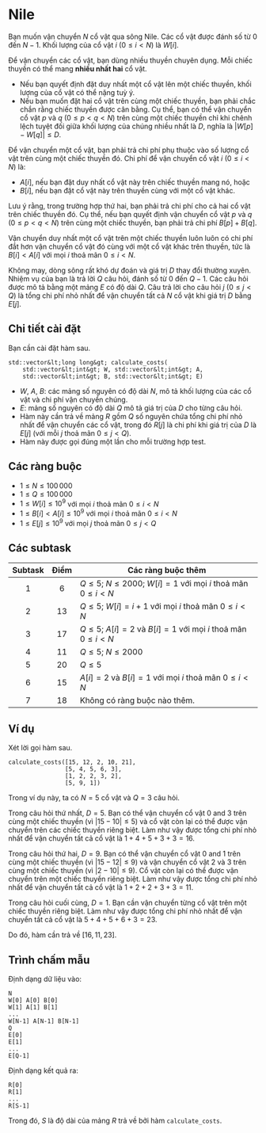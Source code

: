 # Nile

Bạn muốn vận chuyển $N$ cổ vật qua sông Nile. Các cổ vật được đánh số từ $0$ đến $N-1$. Khối lượng của cổ vật $i$ ($0 \leq i < N$) là $W[i]$.

Để vận chuyển các cổ vật, bạn dùng nhiều thuyền chuyên dụng. Mỗi chiếc thuyền có thể mang **nhiều nhất hai** cổ vật.

* Nếu bạn quyết định đặt duy nhất một cổ vật lên một chiếc thuyền, khối lượng của cổ vật có thể nặng tuỳ ý.
* Nếu bạn muốn đặt hai cổ vật trên cùng một chiếc thuyền, bạn phải chắc chắn rằng chiếc thuyền được cân bằng. Cụ thể, bạn có thể vận chuyển cổ vật $p$ và $q$ ($0 \leq p < q < N$) trên cùng một chiếc thuyền chỉ khi chênh lệch tuyệt đối giữa khối lượng của chúng nhiều nhất là $D$,
nghĩa là $|W[p] - W[q]| \leq D$.

Để vận chuyển một cổ vật, bạn phải trả chi phí phụ thuộc vào số lượng cổ vật trên cùng một chiếc thuyền đó. Chi phí để vận chuyển cổ vật $i$ ($0 \leq i < N$) là:

* $A[i]$, nếu bạn đặt duy nhất cổ vật này trên chiếc thuyền mang nó, hoặc
* $B[i]$, nếu bạn đặt cổ vật này trên thuyền cùng với một cổ vật khác.

Lưu ý rằng, trong trường hợp thứ hai, bạn phải trả chi phí cho cả hai cổ vật trên chiếc thuyền đó. Cụ thể, nếu bạn quyết định vận chuyển cổ vật $p$ và $q$ ($0 \leq p < q < N$) trên cùng một chiếc thuyền, bạn phải trả chi phí $B[p] + B[q]$.

Vận chuyển duy nhất một cổ vật trên một chiếc thuyền luôn luôn có chi phí đắt hơn vận chuyển cổ vật đó cùng với một cổ vật khác trên thuyền, tức là
 $B[i] < A[i]$ với mọi $i$ thoả mãn $0 \leq i < N$.

Không may, dòng sông rất khó dự đoán và giá trị $D$ thay đổi thường xuyên.
Nhiệm vụ của bạn là trả lời  $Q$ câu hỏi, đánh số từ  $0$ đến $Q-1$.
Các câu hỏi được mô tả bằng một mảng $E$ có độ dài  $Q$.
Câu trả lời cho câu hỏi $j$ ($0 \leq j < Q$) là
 tổng chi phí nhỏ nhất để vận chuyển tất cả $N$ cổ vật khi giá trị $D$ bằng $E[j]$.

## Chi tiết cài đặt

Bạn cần cài đặt hàm sau.

```
std::vector&lt;long long&gt; calculate_costs(
    std::vector&lt;int&gt; W, std::vector&lt;int&gt; A, 
    std::vector&lt;int&gt; B, std::vector&lt;int&gt; E)
```

* $W$, $A$, $B$: các mảng số nguyên có độ dài  $N$, mô tả khối lượng của các cổ vật và chi phí vận chuyển chúng.
* $E$: mảng số nguyên có độ dài $Q$ mô tả giá trị của $D$ cho từng câu hỏi.
* Hàm này cần trả về mảng $R$ gồm $Q$ số nguyên
   chứa tổng chi phí nhỏ nhất để vận chuyển các cổ vật, trong đó $R[j]$ là chi phí khi giá trị của $D$ là $E[j]$ (với mỗi $j$
   thoả mãn $0 \leq j < Q$).
* Hàm này được gọi đúng một lần cho mỗi trường hợp test.

## Các ràng buộc

* $1 \leq N \leq 100\,000$
* $1 \leq Q \leq 100\,000$
* $1 \leq W[i] \leq 10^{9}$
   với mọi $i$ thoả mãn $0 \leq i < N$
* $1 \leq B[i] < A[i] \leq 10^{9}$
   với mọi $i$ thoả mãn $0 \leq i < N$
* $1 \leq E[j] \leq 10^{9}$
   với mọi $j$ thoả mãn $0 \leq j < Q$

## Các subtask

| Subtask | Điểm  | Các ràng buộc thêm |
| :-----: | :----: | ---------------------- |
| 1       | $6$    | $Q \leq 5$; $N \leq 2000$; $W[i] = 1$ với mọi $i$ thoả mãn $0 \leq i < N$
| 2       | $13$   | $Q \leq 5$; $W[i] = i+1$ với mọi $i$ thoả mãn $0 \leq i < N$
| 3       | $17$   | $Q \leq 5$; $A[i] = 2$ và $B[i] = 1$ với mọi $i$ thoả mãn $0 \leq i < N$
| 4       | $11$   | $Q \leq 5$; $N \leq 2000$
| 5       | $20$   | $Q \leq 5$
| 6       | $15$   | $A[i] = 2$ và $B[i] = 1$ với mọi $i$ thoả mãn $0 \leq i < N$
| 7       | $18$   | Không có ràng buộc nào thêm.

## Ví dụ

Xét lời gọi hàm sau.

```
calculate_costs([15, 12, 2, 10, 21],
                [5, 4, 5, 6, 3],
                [1, 2, 2, 3, 2],
                [5, 9, 1])
```

Trong ví dụ này, ta có  $N = 5$ cổ vật và $Q = 3$ câu hỏi.

Trong câu hỏi thứ nhất, $D = 5$.
Bạn có thể vận chuyển cổ vật  $0$ and $3$ trên cùng một chiếc thuyền (vì $|15 - 10| \leq 5$) và cổ vật còn lại có thể được vận chuyển trên các chiếc thuyền riêng biệt.
Làm như vậy được tổng chi phí nhỏ nhất để vận chuyển tất cả cổ vật là $1+4+5+3+3 = 16$.

Trong câu hỏi thứ hai, $D = 9$. Bạn có thể vận chuyển cổ vật $0$ and $1$ trên cùng một chiếc thuyền (vì $|15 - 12| \leq 9$) và vận chuyển cổ vật $2$ và $3$ trên cùng một chiếc thuyền (vì $|2 - 10| \leq 9$).
Cổ vật còn lại có thể được vận chuyển trên một chiếc thuyền riêng biệt. Làm như vậy được tổng chi phí nhỏ nhất để vận chuyển tất cả cổ vật là $1+2+2+3+3 = 11$.

Trong câu hỏi cuối cùng, $D = 1$. Bạn cần vận chuyển từng cổ vật trên một chiếc thuyền riêng biệt. Làm như vậy được tổng chi phí nhỏ nhất để vận chuyển tất cả cổ vật là $5+4+5+6+3 = 23$.

Do đó, hàm cần trả về $[16, 11, 23]$.


## Trình chấm mẫu

Định dạng dữ liệu vào:

```
N
W[0] A[0] B[0]
W[1] A[1] B[1]
...
W[N-1] A[N-1] B[N-1]
Q
E[0]
E[1]
...
E[Q-1]
```

Định dạng kết quả ra:

```
R[0]
R[1]
...
R[S-1]
```

Trong đó, $S$ là độ dài của mảng $R$ trả về bởi hàm `calculate_costs`.